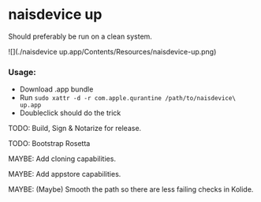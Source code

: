 # naisdevice up

Should preferably be run on a clean system.

![](./naisdevice up.app/Contents/Resources/naisdevice-up.png)


### Usage: 
* Download .app bundle
* Run `sudo xattr -d -r com.apple.qurantine /path/to/naisdevice\ up.app`
* Doubleclick should do the trick

TODO: Build, Sign & Notarize for release.

TODO: Bootstrap Rosetta

MAYBE: Add cloning capabilities.

MAYBE: Add appstore capabilities.

MAYBE: (Maybe) Smooth the path so there are less failing checks in Kolide.

